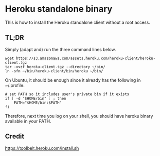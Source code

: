 # Heroku standalone binary

This is how to install the Heroku standalone client without a root access.

## TL;DR
Simply (adapt and) run the three command lines below.
```
wget https://s3.amazonaws.com/assets.heroku.com/heroku-client/heroku-client.tgz
tar -xvzf heroku-client.tgz --directory ~/bin/
ln -sfn ~/bin/heroku-client/bin/heroku ~/bin/
```

On Ubuntu, it should be enough since it already has the following in ~/.profile.
```shell
# set PATH so it includes user's private bin if it exists
if [ -d "$HOME/bin" ] ; then
    PATH="$HOME/bin:$PATH"
fi
```
Therefore, next time you log on your shell, you should have heroku binary available in your PATH.

## Credit
https://toolbelt.heroku.com/install.sh
